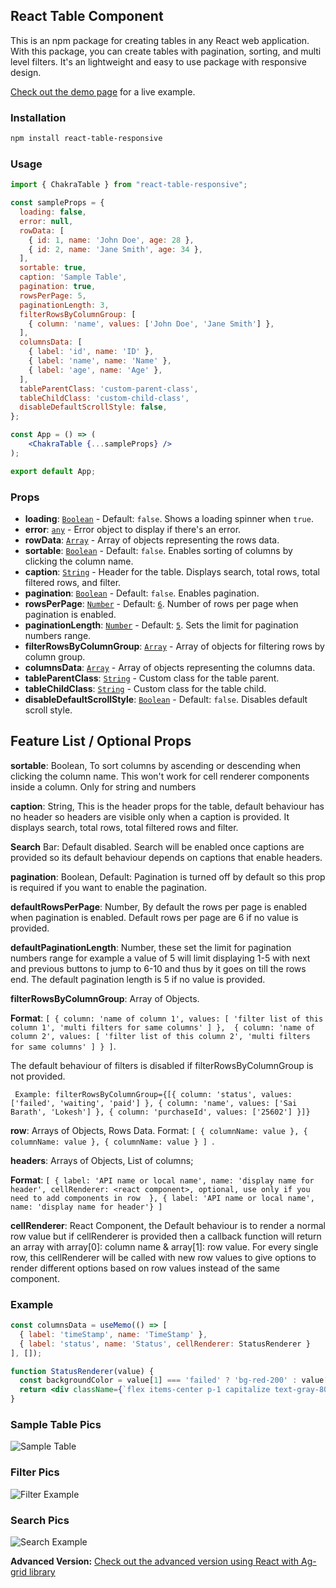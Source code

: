 ## React Table Component

This is an npm package for creating tables in any React web application. With this package, you can create tables with pagination, sorting, and multi level filters. It's an lightweight and easy to use package with responsive design.

[Check out the demo page](https://saibarathr.github.io/Reusable-Table/) for a live example.

### Installation

```bash
npm install react-table-responsive
```

### Usage

```jsx
import { ChakraTable } from "react-table-responsive";

const sampleProps = {
  loading: false,
  error: null,
  rowData: [
    { id: 1, name: 'John Doe', age: 28 },
    { id: 2, name: 'Jane Smith', age: 34 },
  ],
  sortable: true,
  caption: 'Sample Table',
  pagination: true,
  rowsPerPage: 5,
  paginationLength: 3,
  filterRowsByColumnGroup: [
    { column: 'name', values: ['John Doe', 'Jane Smith'] },
  ],
  columnsData: [
    { label: 'id', name: 'ID' },
    { label: 'name', name: 'Name' },
    { label: 'age', name: 'Age' },
  ],
  tableParentClass: 'custom-parent-class',
  tableChildClass: 'custom-child-class',
  disableDefaultScrollStyle: false,
};

const App = () => (
    <ChakraTable {...sampleProps} />
);

export default App;
```

### Props

- **loading**: [`Boolean`](command:_github.copilot.openSymbolFromReferences?%5B%22%22%2C%5B%7B%22uri%22%3A%7B%22scheme%22%3A%22file%22%2C%22authority%22%3A%22%22%2C%22path%22%3A%22%2Fc%3A%2FDev%2Fchakra-ui-table-library%2FREADME.md%22%2C%22query%22%3A%22%22%2C%22fragment%22%3A%22%22%7D%2C%22pos%22%3A%7B%22line%22%3A2%2C%22character%22%3A14%7D%7D%5D%2C%22fc7e9e91-028e-4fad-b13d-e84464203a68%22%5D "Go to definition") - Default: `false`. Shows a loading spinner when `true`.
- **error**: [`any`](command:_github.copilot.openSymbolFromReferences?%5B%22%22%2C%5B%7B%22uri%22%3A%7B%22scheme%22%3A%22file%22%2C%22authority%22%3A%22%22%2C%22path%22%3A%22%2Fc%3A%2FDev%2Fchakra-ui-table-library%2FREADME.md%22%2C%22query%22%3A%22%22%2C%22fragment%22%3A%22%22%7D%2C%22pos%22%3A%7B%22line%22%3A41%2C%22character%22%3A28%7D%7D%5D%2C%22fc7e9e91-028e-4fad-b13d-e84464203a68%22%5D "Go to definition") - Error object to display if there's an error.
- **rowData**: [`Array`](command:_github.copilot.openSymbolFromReferences?%5B%22%22%2C%5B%7B%22uri%22%3A%7B%22scheme%22%3A%22file%22%2C%22authority%22%3A%22%22%2C%22path%22%3A%22%2Fc%3A%2FDev%2Fchakra-ui-table-library%2FREADME.md%22%2C%22query%22%3A%22%22%2C%22fragment%22%3A%22%22%7D%2C%22pos%22%3A%7B%22line%22%3A20%2C%22character%22%3A29%7D%7D%5D%2C%22fc7e9e91-028e-4fad-b13d-e84464203a68%22%5D "Go to definition") - Array of objects representing the rows data.
- **sortable**: [`Boolean`](command:_github.copilot.openSymbolFromReferences?%5B%22%22%2C%5B%7B%22uri%22%3A%7B%22scheme%22%3A%22file%22%2C%22authority%22%3A%22%22%2C%22path%22%3A%22%2Fc%3A%2FDev%2Fchakra-ui-table-library%2FREADME.md%22%2C%22query%22%3A%22%22%2C%22fragment%22%3A%22%22%7D%2C%22pos%22%3A%7B%22line%22%3A2%2C%22character%22%3A14%7D%7D%5D%2C%22fc7e9e91-028e-4fad-b13d-e84464203a68%22%5D "Go to definition") - Default: `false`. Enables sorting of columns by clicking the column name.
- **caption**: [`String`](command:_github.copilot.openSymbolFromReferences?%5B%22%22%2C%5B%7B%22uri%22%3A%7B%22scheme%22%3A%22file%22%2C%22authority%22%3A%22%22%2C%22path%22%3A%22%2Fc%3A%2FDev%2Fchakra-ui-table-library%2FREADME.md%22%2C%22query%22%3A%22%22%2C%22fragment%22%3A%22%22%7D%2C%22pos%22%3A%7B%22line%22%3A5%2C%22character%22%3A13%7D%7D%5D%2C%22fc7e9e91-028e-4fad-b13d-e84464203a68%22%5D "Go to definition") - Header for the table. Displays search, total rows, total filtered rows, and filter.
- **pagination**: [`Boolean`](command:_github.copilot.openSymbolFromReferences?%5B%22%22%2C%5B%7B%22uri%22%3A%7B%22scheme%22%3A%22file%22%2C%22authority%22%3A%22%22%2C%22path%22%3A%22%2Fc%3A%2FDev%2Fchakra-ui-table-library%2FREADME.md%22%2C%22query%22%3A%22%22%2C%22fragment%22%3A%22%22%7D%2C%22pos%22%3A%7B%22line%22%3A2%2C%22character%22%3A14%7D%7D%5D%2C%22fc7e9e91-028e-4fad-b13d-e84464203a68%22%5D "Go to definition") - Default: `false`. Enables pagination.
- **rowsPerPage**: [`Number`](command:_github.copilot.openSymbolFromReferences?%5B%22%22%2C%5B%7B%22uri%22%3A%7B%22scheme%22%3A%22file%22%2C%22authority%22%3A%22%22%2C%22path%22%3A%22%2Fc%3A%2FDev%2Fchakra-ui-table-library%2FREADME.md%22%2C%22query%22%3A%22%22%2C%22fragment%22%3A%22%22%7D%2C%22pos%22%3A%7B%22line%22%3A14%2C%22character%22%3A24%7D%7D%5D%2C%22fc7e9e91-028e-4fad-b13d-e84464203a68%22%5D "Go to definition") - Default: [`6`](command:_github.copilot.openSymbolFromReferences?%5B%22%22%2C%5B%7B%22uri%22%3A%7B%22scheme%22%3A%22file%22%2C%22authority%22%3A%22%22%2C%22path%22%3A%22%2Fc%3A%2FDev%2Fchakra-ui-table-library%2FREADME.md%22%2C%22query%22%3A%22%22%2C%22fragment%22%3A%22%22%7D%2C%22pos%22%3A%7B%22line%22%3A14%2C%22character%22%3A126%7D%7D%5D%2C%22fc7e9e91-028e-4fad-b13d-e84464203a68%22%5D "Go to definition"). Number of rows per page when pagination is enabled.
- **paginationLength**: [`Number`](command:_github.copilot.openSymbolFromReferences?%5B%22%22%2C%5B%7B%22uri%22%3A%7B%22scheme%22%3A%22file%22%2C%22authority%22%3A%22%22%2C%22path%22%3A%22%2Fc%3A%2FDev%2Fchakra-ui-table-library%2FREADME.md%22%2C%22query%22%3A%22%22%2C%22fragment%22%3A%22%22%7D%2C%22pos%22%3A%7B%22line%22%3A14%2C%22character%22%3A24%7D%7D%5D%2C%22fc7e9e91-028e-4fad-b13d-e84464203a68%22%5D "Go to definition") - Default: [`5`](command:_github.copilot.openSymbolFromReferences?%5B%22%22%2C%5B%7B%22uri%22%3A%7B%22scheme%22%3A%22file%22%2C%22authority%22%3A%22%22%2C%22path%22%3A%22%2Fc%3A%2FDev%2Fchakra-ui-table-library%2FREADME.md%22%2C%22query%22%3A%22%22%2C%22fragment%22%3A%22%22%7D%2C%22pos%22%3A%7B%22line%22%3A17%2C%22character%22%3A109%7D%7D%5D%2C%22fc7e9e91-028e-4fad-b13d-e84464203a68%22%5D "Go to definition"). Sets the limit for pagination numbers range.
- **filterRowsByColumnGroup**: [`Array`](command:_github.copilot.openSymbolFromReferences?%5B%22%22%2C%5B%7B%22uri%22%3A%7B%22scheme%22%3A%22file%22%2C%22authority%22%3A%22%22%2C%22path%22%3A%22%2Fc%3A%2FDev%2Fchakra-ui-table-library%2FREADME.md%22%2C%22query%22%3A%22%22%2C%22fragment%22%3A%22%22%7D%2C%22pos%22%3A%7B%22line%22%3A20%2C%22character%22%3A29%7D%7D%5D%2C%22fc7e9e91-028e-4fad-b13d-e84464203a68%22%5D "Go to definition") - Array of objects for filtering rows by column group.
- **columnsData**: [`Array`](command:_github.copilot.openSymbolFromReferences?%5B%22%22%2C%5B%7B%22uri%22%3A%7B%22scheme%22%3A%22file%22%2C%22authority%22%3A%22%22%2C%22path%22%3A%22%2Fc%3A%2FDev%2Fchakra-ui-table-library%2FREADME.md%22%2C%22query%22%3A%22%22%2C%22fragment%22%3A%22%22%7D%2C%22pos%22%3A%7B%22line%22%3A20%2C%22character%22%3A29%7D%7D%5D%2C%22fc7e9e91-028e-4fad-b13d-e84464203a68%22%5D "Go to definition") - Array of objects representing the columns data.
- **tableParentClass**: [`String`](command:_github.copilot.openSymbolFromReferences?%5B%22%22%2C%5B%7B%22uri%22%3A%7B%22scheme%22%3A%22file%22%2C%22authority%22%3A%22%22%2C%22path%22%3A%22%2Fc%3A%2FDev%2Fchakra-ui-table-library%2FREADME.md%22%2C%22query%22%3A%22%22%2C%22fragment%22%3A%22%22%7D%2C%22pos%22%3A%7B%22line%22%3A5%2C%22character%22%3A13%7D%7D%5D%2C%22fc7e9e91-028e-4fad-b13d-e84464203a68%22%5D "Go to definition") - Custom class for the table parent.
- **tableChildClass**: [`String`](command:_github.copilot.openSymbolFromReferences?%5B%22%22%2C%5B%7B%22uri%22%3A%7B%22scheme%22%3A%22file%22%2C%22authority%22%3A%22%22%2C%22path%22%3A%22%2Fc%3A%2FDev%2Fchakra-ui-table-library%2FREADME.md%22%2C%22query%22%3A%22%22%2C%22fragment%22%3A%22%22%7D%2C%22pos%22%3A%7B%22line%22%3A5%2C%22character%22%3A13%7D%7D%5D%2C%22fc7e9e91-028e-4fad-b13d-e84464203a68%22%5D "Go to definition") - Custom class for the table child.
- **disableDefaultScrollStyle**: [`Boolean`](command:_github.copilot.openSymbolFromReferences?%5B%22%22%2C%5B%7B%22uri%22%3A%7B%22scheme%22%3A%22file%22%2C%22authority%22%3A%22%22%2C%22path%22%3A%22%2Fc%3A%2FDev%2Fchakra-ui-table-library%2FREADME.md%22%2C%22query%22%3A%22%22%2C%22fragment%22%3A%22%22%7D%2C%22pos%22%3A%7B%22line%22%3A2%2C%22character%22%3A14%7D%7D%5D%2C%22fc7e9e91-028e-4fad-b13d-e84464203a68%22%5D "Go to definition") - Default: `false`. Disables default scroll style.

## Feature List / Optional Props

**sortable**: Boolean, To sort columns by ascending or descending when clicking the column name. This won't work for cell renderer components inside a column. Only for string and numbers


**caption**: String, This is the header props for the table, default behaviour has no header so headers are visible only when a caption is provided. It displays search, total rows, total filtered rows and filter.


**Search** Bar: Default disabled. Search will be enabled once captions are provided so its default behaviour depends on captions that enable headers.


**pagination**: Boolean, Default: Pagination is turned off by default so this prop is required if you want to enable the pagination.


**defaultRowsPerPage**: Number, By default the rows per page is enabled when pagination is enabled. Default rows per page are 6 if no value is provided.


**defaultPaginationLength**: Number, these set the limit for pagination numbers range for example a value of 5 will limit displaying 1-5 with next and previous buttons to jump to 6-10 and thus by it goes on till the rows end. The default pagination length is 5 if no value is provided.


**filterRowsByColumnGroup**: Array of Objects.

**Format**: ```[ { column: 'name of column 1', values: [ 'filter list of this column 1', 'multi filters for same columns' ] },  { column: 'name of column 2', values: [ 'filter list of this column 2', 'multi filters for same columns' ] } ]```.

The default behaviour of filters is disabled if filterRowsByColumnGroup is not provided. 

``` Example: filterRowsByColumnGroup={[{ column: 'status', values: ['failed', 'waiting', 'paid'] }, { column: 'name', values: ['Sai Barath', 'Lokesh'] }, { column: 'purchaseId', values: ['25602'] }]}```


**row**: Arrays of Objects, Rows Data. Format: ```[ { columnName: value }, { columnName: value }, { columnName: value } ] ```.


**headers**: Arrays of Objects, List of columns;

**Format**: ```[ { label: 'API name or local name', name: 'display name for header', cellRenderer: <react component>, optional, use only if you need to add components in row  }, { label: 'API name or local name', name: 'display name for header'} ]```

**cellRenderer**: React Component, the Default behaviour is to render a normal row value but if cellRenderer is provided then a callback function will return an array with array[0]: column name & array[1]: row value. For every single row, this cellRenderer will be called with new row values to give options to render different options based on row values instead of the same component.

### Example

```jsx
const columnsData = useMemo(() => [
  { label: 'timeStamp', name: 'TimeStamp' },
  { label: 'status', name: 'Status', cellRenderer: StatusRenderer }
], []);

function StatusRenderer(value) {
  const backgroundColor = value[1] === 'failed' ? 'bg-red-200' : value[1] === 'waiting' ? 'bg-yellow-100' : 'bg-green-200';
  return <div className={`flex items-center p-1 capitalize text-gray-800 font-medium text-sm rounded-lg justify-center min-w-[60px] ${backgroundColor}`}>{value[1]}</div>;
}
```

### Sample Table Pics

![Sample Table](https://github.com/SaiBarathR/Custom-Table/assets/58382813/8bea2f71-a85f-4405-bdfc-d4a816c48b89)

### Filter Pics

![Filter Example](https://github.com/SaiBarathR/Custom-Table/assets/58382813/d9907af6-1461-4874-8db9-2babf5908120)

### Search Pics

![Search Example](https://github.com/SaiBarathR/Custom-Table/assets/58382813/5d9574dc-ca1d-4aa0-9e40-51f31d3386cf)

**Advanced Version:** [Check out the advanced version using React with Ag-grid library](https://github.com/SaiBarathR/react-reusable-components/tree/main/Custom-Ag-Grid)